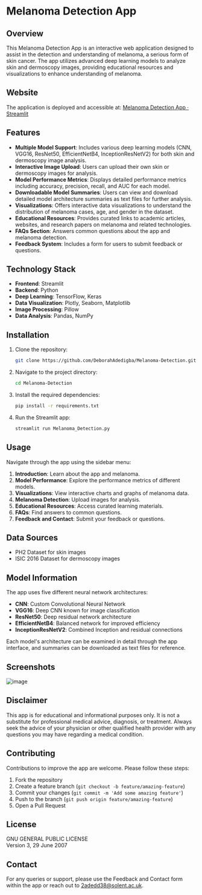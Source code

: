 # Melanoma Detection App

## Overview
This Melanoma Detection App is an interactive web application designed to assist in the detection and understanding of melanoma, a serious form of skin cancer. The app utilizes advanced deep learning models to analyze skin and dermoscopy images, providing educational resources and visualizations to enhance understanding of melanoma.

## Website
The application is deployed and accessible at: [Melanoma Detection App · Streamlit](https://melanoma-detection-ai.streamlit.app/)

## Features
- **Multiple Model Support**: Includes various deep learning models (CNN, VGG16, ResNet50, EfficientNetB4, InceptionResNetV2) for both skin and dermoscopy image analysis.
- **Interactive Image Upload**: Users can upload their own skin or dermoscopy images for analysis.
- **Model Performance Metrics**: Displays detailed performance metrics including accuracy, precision, recall, and AUC for each model.
- **Downloadable Model Summaries**: Users can view and download detailed model architecture summaries as text files for further analysis.
- **Visualizations**: Offers interactive data visualizations to understand the distribution of melanoma cases, age, and gender in the dataset.
- **Educational Resources**: Provides curated links to academic articles, websites, and research papers on melanoma and related technologies.
- **FAQs Section**: Answers common questions about the app and melanoma detection.
- **Feedback System**: Includes a form for users to submit feedback or questions.

## Technology Stack
- **Frontend**: Streamlit
- **Backend**: Python
- **Deep Learning**: TensorFlow, Keras
- **Data Visualization**: Plotly, Seaborn, Matplotlib
- **Image Processing**: Pillow
- **Data Analysis**: Pandas, NumPy

## Installation
1. Clone the repository:
   ```bash
   git clone https://github.com/DeborahAdedigba/Melanoma-Detection.git
   ```
2. Navigate to the project directory:
   ```bash
   cd Melanoma-Detection
   ```
3. Install the required dependencies:
   ```bash
   pip install -r requirements.txt
   ```
4. Run the Streamlit app:
   ```bash
   streamlit run Melanoma_Detection.py
   ```

## Usage
Navigate through the app using the sidebar menu:
1. **Introduction**: Learn about the app and melanoma.
2. **Model Performance**: Explore the performance metrics of different models.
3. **Visualizations**: View interactive charts and graphs of melanoma data.
4. **Melanoma Detection**: Upload images for analysis.
5. **Educational Resources**: Access curated learning materials.
6. **FAQs**: Find answers to common questions.
7. **Feedback and Contact**: Submit your feedback or questions.

## Data Sources
- PH2 Dataset for skin images
- ISIC 2016 Dataset for dermoscopy images

## Model Information
The app uses five different neural network architectures:
- **CNN**: Custom Convolutional Neural Network
- **VGG16**: Deep CNN known for image classification
- **ResNet50**: Deep residual network architecture
- **EfficientNetB4**: Balanced network for improved efficiency
- **InceptionResNetV2**: Combined Inception and residual connections

Each model's architecture can be examined in detail through the app interface, and summaries can be downloaded as text files for reference.

## Screenshots
![image](https://github.com/user-attachments/assets/e854143c-c5d1-45d3-9aef-8b95d269d45a)


## Disclaimer
This app is for educational and informational purposes only. It is not a substitute for professional medical advice, diagnosis, or treatment. Always seek the advice of your physician or other qualified health provider with any questions you may have regarding a medical condition.

## Contributing
Contributions to improve the app are welcome. Please follow these steps:
1. Fork the repository
2. Create a feature branch (`git checkout -b feature/amazing-feature`)
3. Commit your changes (`git commit -m 'Add some amazing feature'`)
4. Push to the branch (`git push origin feature/amazing-feature`)
5. Open a Pull Request

## License
GNU GENERAL PUBLIC LICENSE  
Version 3, 29 June 2007

## Contact
For any queries or support, please use the Feedback and Contact form within the app or reach out to 2adedd38@solent.ac.uk.
